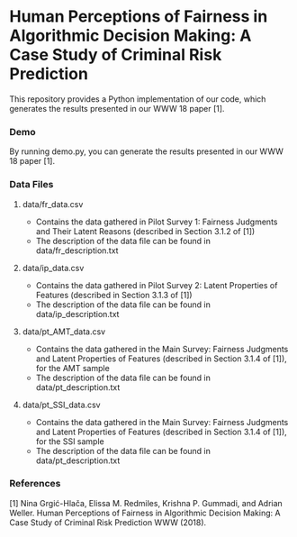 # Human Perceptions of Fairness in Algorithmic Decision Making: A Case Study of Criminal Risk Prediction

This repository provides a Python implementation of our code, which generates the results presented in our WWW 18 paper [1].


### Demo

By running demo.py, you can generate the results presented in our WWW 18 paper [1].


### Data Files

1. data/fr_data.csv
   * Contains the data gathered in Pilot Survey 1: Fairness Judgments and Their Latent Reasons (described in Section 3.1.2 of [1])
   * The description of the data file can be found in data/fr_description.txt

2. data/ip_data.csv
   * Contains the data gathered in Pilot Survey 2: Latent Properties of Features (described in Section 3.1.3 of [1])
   * The description of the data file can be found in data/ip_description.txt

3. data/pt_AMT_data.csv
   * Contains the data gathered in the Main Survey: Fairness Judgments and Latent Properties of Features (described in Section 3.1.4 of [1]), for the AMT sample
   * The description of the data file can be found in data/pt_description.txt

4. data/pt_SSI_data.csv
   * Contains the data gathered in the Main Survey: Fairness Judgments and Latent Properties of Features (described in Section 3.1.4 of [1]), for the SSI sample
   * The description of the data file can be found in data/pt_description.txt


### References

[1] Nina Grgi&#263;-Hla&#269;a, Elissa M. Redmiles, Krishna P. Gummadi, and Adrian Weller. 
	Human Perceptions of Fairness in Algorithmic Decision Making: A Case Study of Criminal Risk Prediction
	WWW (2018).
